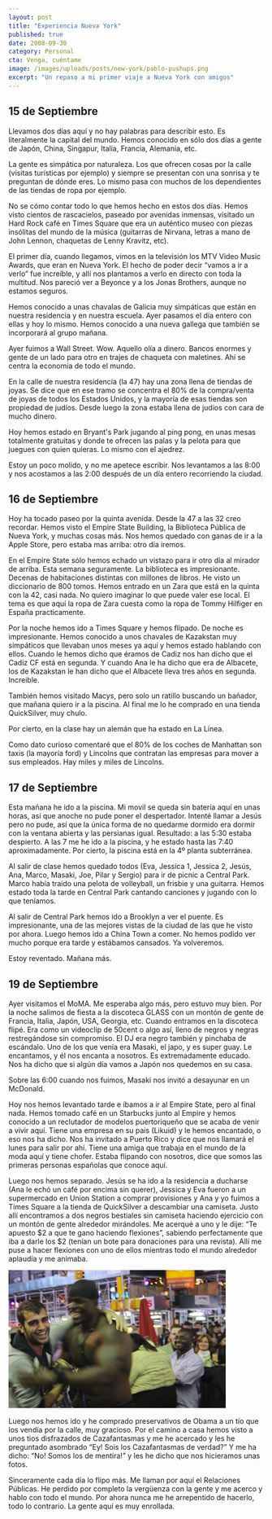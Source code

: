 ```yaml
---
layout: post
title: "Experiencia Nueva York"
published: true
date: 2008-09-30
category: Personal
cta: Venga, cuéntame
image: /images/uploads/posts/new-york/pablo-pushups.png
excerpt: "Un repaso a mi primer viaje a Nueva York con amigos"
---
```


## 15 de Septiembre
Llevamos dos días aquí y no hay palabras para describir esto. Es literalmente la capital del mundo. Hemos conocido en
sólo dos días a gente de Japón, China, Singapur, Italia, Francia, Alemania, etc.

La gente es simpática por naturaleza. Los que ofrecen cosas por la calle (visitas turísticas por ejemplo) y siempre se
presentan con una sonrisa y te preguntan de dónde eres. Lo mismo pasa con muchos de los dependientes de las tiendas de
ropa por ejemplo.

No se cómo contar todo lo que hemos hecho en estos dos días. Hemos visto cientos de rascacielos, paseado por avenidas
inmensas, visitado un Hard Rock café en Times Square que era un auténtico museo con piezas insólitas del mundo de la
música (guitarras de Nirvana, letras a mano de John Lennon, chaquetas de Lenny Kravitz, etc).

El primer día, cuando llegamos, vimos en la televisión los MTV Video Music Awards, que eran en Nueva York. El hecho de
poder decir “vamos a ir a verlo” fue increíble, y allí nos plantamos a verlo en directo con toda la multitud. Nos
pareció ver a Beyonce y a los Jonas Brothers, aunque no estamos seguros.

Hemos conocido a unas chavalas de Galicia muy simpáticas que están en nuestra residencia y en nuestra escuela. Ayer
pasamos el día entero con ellas y hoy lo mismo. Hemos conocido a una nueva gallega que también se incorporará al grupo
mañana.

Ayer fuimos a Wall Street. Wow. Aquello olía a dinero. Bancos enormes y gente de un lado para otro en trajes de chaqueta
con maletines. Ahí se centra la economía de todo el mundo.

En la calle de nuestra residencia (la 47) hay una zona llena de tiendas de joyas. Se dice que en ese tramo se concentra
el 80% de la compra/venta de joyas de todos los Estados Unidos, y la mayoría de esas tiendas son propiedad de judíos.
Desde luego la zona estaba llena de judíos con cara de mucho dinero.

Hoy hemos estado en Bryant's Park jugando al ping pong, en unas mesas totalmente gratuitas y donde te ofrecen las palas
y la pelota para que juegues con quien quieras. Lo mismo con el ajedrez.

Estoy un poco molido, y no me apetece escribir. Nos levantamos a las 8:00 y nos acostamos a las 2:00 después de un día
entero recorriendo la ciudad.

## 16 de Septiembre
Hoy ha tocado paseo por la quinta avenida. Desde la 47 a las 32 creo recordar. Hemos visto el Empire State Building, la
Biblioteca Pública de Nueva York, y muchas cosas más. Nos hemos quedado con ganas de ir a la Apple Store, pero estaba
mas arriba: otro día iremos.

En el Empire State sólo hemos echado un vistazo para ir otro día al mirador de arriba. Esta semana seguramente. La
biblioteca es impresionante. Decenas de habitaciones distintas con millones de libros. He visto un diccionario de 800
tomos.
Hemos entrado en un Zara que está en la quinta con la 42, casi nada. No quiero imaginar lo que puede valer ese local. El
tema es que aquí la ropa de Zara cuesta como la ropa de Tommy Hilfiger en España practicamente.

Por la noche hemos ido a Times Square y hemos flipado. De noche es impresionante. Hemos conocido a unos chavales de
Kazakstan muy simpáticos que llevaban unos meses ya aquí y hemos estado hablando con ellos. Cuando le hemos dicho que
éramos de Cadiz nos han dicho que el Cadiz CF está en segunda. Y cuando Ana le ha dicho que era de Albacete, los de
Kazakstan le han dicho que el Albacete lleva tres años en segunda. Increible.

También hemos visitado Macys, pero solo un ratillo buscando un bañador, que mañana quiero ir a la piscina. Al final me
lo he comprado en una tienda QuickSilver, muy chulo.

Por cierto, en la clase hay un alemán que ha estado en La Línea.

Como dato curioso comentaré que el 80% de los coches de Manhattan son taxis (la mayoría ford) y Lincolns que contratan
las empresas para mover a sus empleados. Hay miles y miles de Lincolns.

## 17 de Septiembre
Esta mañana he ido a la piscina. Mi movil se queda sin batería aquí en unas horas, así que anoche no pude poner el
despertador. Intenté llamar a Jesús pero no pude, así que la única forma de no quedarme dormido era dormir con la
ventana abierta y las persianas igual. Resultado: a las 5:30 estaba despierto. A las 7 me he ido a la piscina, y he
estado hasta las 7:40 aproximadamente. Por cierto, la piscina está en la 4º planta subterránea.

Al salir de clase hemos quedado todos (Eva, Jessica 1, Jessica 2, Jesús, Ana, Marco, Masaki, Joe, Pilar y Sergio) para
ir de picnic a Central Park. Marco había traido una pelota de volleyball, un frisbie y una guitarra. Hemos estado toda
la tarde en Central Park cantando canciones y jugando con lo que teníamos.

Al salir de Central Park hemos ido a Brooklyn a ver el puente. Es impresionante, una de las mejores vistas de la ciudad
de las que he visto por ahora. Luego hemos ido a China Town a comer. No hemos podido ver mucho porque era tarde y
estábamos cansados. Ya volveremos.

Estoy reventado. Mañana más.

## 19 de Septiembre
Ayer visitamos el MoMA. Me esperaba algo más, pero estuvo muy bien. Por la noche salimos de fiesta a la discoteca GLASS
con un montón de gente de Francia, Italia, Japón, USA, Georgia, etc. Cuando entramos en la discoteca flipé. Era como un
videoclip de 50cent o algo así, lleno de negros y negras restregándose sin compromiso. El DJ era negro también y
pinchaba de escándalo.
Uno de los que venía era Masaki, el japo, y es super guay. Le encantamos, y él nos encanta a nosotros. Es extremadamente
educado. Nos ha dicho que si algún día vamos a Japón nos quedemos en su casa.

Sobre las 6:00 cuando nos fuimos, Masaki nos invitó a desayunar en un McDonald.

Hoy nos hemos levantado tarde e íbamos a ir al Empire State, pero al final nada. Hemos tomado café en un Starbucks junto
al Empire y hemos conocido a un reclutador de modelos puertoriqueño que se acaba de venir a vivir aquí. Tiene una
empresa en su pais (Likuid) y le hemos encantado, o eso nos ha dicho. Nos ha invitado a Puerto Rico y dice que nos
llamará el lunes para salir por ahí. Tiene una amiga que trabaja en el mundo de la moda aquí y tiene chofer. Estaba
flipando con nosotros, dice que somos las primeras personas españolas que conoce aquí.

Luego nos hemos separado. Jesús se ha ido a la residencia a ducharse (Ana le echó un café por encima sin querer),
Jessica y Eva fueron a un supermercado en Union Station a comprar provisiones y Ana y yo fuimos a Times Square a la
tienda de QuickSilver a descambiar una camiseta. Justo allí encontramos a dos negros bestiales sin camiseta haciendo
ejercicio con un montón de gente alrededor mirándoles. Me acerqué a uno y le dije: “Te apuesto $2 a que te gano haciendo
flexiones”, sabiendo perfectamente que iba a darle los $2 (tenían un bote para donaciones para una revista). Allí me
puse a hacer flexiones con uno de ellos mientras todo el mundo alrededor aplaudía y me animaba.

![pablo-pushups.png](../images/uploads/posts/new-york/pablo-pushups.png)

Luego nos hemos ido y he comprado preservativos de Obama a un tío que los vendía por la calle, muy gracioso. Por el
camino a casa hemos visto a unos tios disfrazados de Cazafantasmas y me he acercado y les he preguntado asombrado “Ey!
Sois los Cazafantasmas de verdad?” Y me ha dicho: “No! Somos los de mentira!” y les he dicho que nos hicieramos unas
fotos.

Sinceramente cada día lo flipo más. Me llaman por aquí el Relaciones Públicas. He perdido por completo la vergüenza con
la gente y me acerco y hablo con todo el mundo. Por ahora nunca me he arrepentido de hacerlo, todo lo contrario. La
gente aquí es muy enrollada. 



